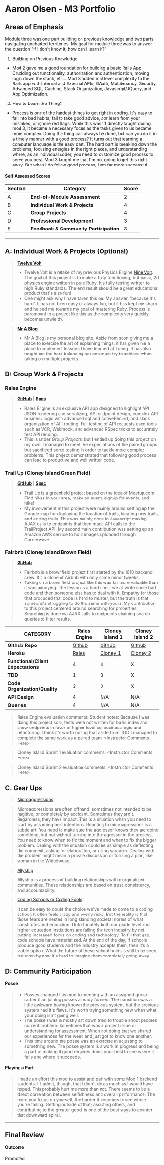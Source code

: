# Aaron Olsen - M3 Portfolio

## Areas of Emphasis

Module three was one part building on previous knowledge and two parts navigating uncharted territories. My goal for module three was to answer the question "if I don't know it, how can I learn it?"

1. Building on Previous Knowledge
  * Mod 2 gave me a good foundation for building a basic Rails App. Crudding out functionality, authorization and authentication, moving logic down the stack, etc... Mod 3 added mid level complexity to the Rails app with Internal and External APIs, OAuth, Multitenancy, Security, Advanced SQL, Caching, Stack Organization, Javascript/JQuery, and App Optimization.
2. How to Learn the Thing?
  * Process is one of the hardest things to get right in coding. It's easy to fall into bad habits, fail to take good advice, _not_ learn from your mistakes, or ignore red flags. While this wasn't directly taught during mod 3, it became a necessary focus as the tasks given to us became more complex. Doing the thing can always be done, but can you do it in a timely manner with a good process? It turns out that learning a computer language is the easy part. The hard part is breaking down the problems, focusing energies in the right places, and understanding where, as an individual coder, you need to customize good process to serve you best. Mod 3 taught me that I'm not going to get this right away. But when I do follow good process, I am far more successful.

#### Self Assessed Scores

| Section | Category | Score |
| --- | ----- | --- |
| A | **End-of-Module Assessment** | 2 |
| B | **Individual Work & Projects** | 4 |
| C | **Group Projects** | 4 |
| D | **Professional Development** | 3 |
| E | **Feedback & Community Participation** | 3 |

-----------------------

## A: Individual Work & Projects (Optional)

> **[Twelve Volt](https://github.com/MrAaronOlsen/twelve_volt)**
>* Twelve Volt is a retake of my previous Physics Engine [Nine Volt](https://github.com/MrAaronOlsen/nine-volt-motor). The goal of this project is to make a fully functioning, but basic, 2d physics engine written in pure Ruby. It's fully testing written to high Ruby standards. The end result should be a great educational product that's also fun!
>* One might ask why I have taken this on. My answer, 'because it's hard'. It has not been easy or always fun, but it has kept me sharp and helped me towards my goal of mastering Ruby. Process is paramount in a project like this as the complexity very quickly becomes unwieldy.

> **[Mr A Blog](https://github.com/MrAaronOlsen/mr_a_blog)**
>* Mr A Blog is my personal blog site. Aside from soon giving me a place to exercise the art of explaining things, it has given me a place to implement lessons I have learned at Turing. It has also taught me the hard balancing act one must try to achieve when taking on multiple projects.

## B: Group Work & Projects

### Rales Engine
>**[GitHub](https://github.com/MrAaronOlsen/rails_engine)** | **[Spec](http://backend.turing.io/module3/projects/rails_engine)**
>* Rales Engine is an exclusive API app designed to highlight API JSON rendering and serializing, API endpoint design, complex API business logic with advanced sql and ActiveRecord, and stack organization of API routing. Full testing of API requests used tools such as VCR, Webmock, and advanced RSpec tricks to accurately test API rending.
>* This is under _Group Projects_, but I ended up doing this project on my own. I managed to meet the expectations of the paired groups but sacrificed some testing in order to tackle more complex problems. This project demonstrated that following good process can lead to productive and well written code.

### Trail Up (Cloney Island Green Field)
>**[GitHub](https://github.com/MrAaronOlsen/trail-up)** | **[Spec](http://backend.turing.io/module3/projects/cloney_island/cloney_island)**
>* Trail Up is a greenfield project based on the idea of Meetup.com. Find hikes in your area, make an event, signup for events, and hike!
>* My involvement in this project were mainly around setting up the Google map for displaying the location of trails, locating new trails, and editing trails. This was mainly done in Javascript making AJAX calls to endpoints that then made API calls to the TrailProject API. My second main contribution was setting up an Amazon AWS service to hold images uploaded through Carrierwave.


### Fairbnb (Cloney Island Brown Field)
>**[GitHub](https://github.com/iamchrissmith/air_bnb_clone)**
>* Fairbnb is a brownfield project first started by the 1610 backend crew. It's a clone of Airbnb with only some minor tweeks.
>* Taking on a brownfield project like this was far more valuable than it was annoying. The lesson is a hard one - we all write some bad code and then someone else has to deal with it. Empathy for those that produced that code is hard to muster, but the truth is that someone's struggling to do the same with yours. My contribution to this project centered around searching for properties. Searching is done via AJAX calls to endpoints chaining search queries to filter results.

| CATEGORY | Rales Engine | Cloney Island 1 | Cloney Island 2 |
| --- | --- | --- | --- |
| **Github Repo** | [Github](https://github.com/MrAaronOlsen/rails_engine) | [Github](https://github.com/MrAaronOlsen/mr_a_blog) | [Github](https://github.com/iamchrissmith/air_bnb_clone) |
| **Heroku** | [Rales](https://) | [Cloney 1](https://) | [Cloney 2](https://) |
| **Functional/Client Expectations** | 4 | 4 | X |
| **TDD** | 1 | 3 | X |
| **Code Organization/Quality** | 3 | 3 | X |
| **API Design** | 4 | N/A | N/A |
| **Queries** | 4 | N/A | N/A |

> Rales Engine evaluation comments:
> Student notes: Because I was doing this project solo, tests were not written for basic index and show endpoints in favor of higher level sql business logic and refactoring. I think it's worth noting that aside from TDD I managed to complete the same work as a paired team.
\<Instructor Comments Here>

> Cloney Island Sprint 1 evaluation comments:
\<Instructor Comments Here>

> Cloney Island Sprint 2 evaluation comments:
\<Instructor Comments Here>

## C. **Gear Ups**

>[Microaggressions](https://github.com/turingschool/gear-up/blob/master/microaggressions_original.markdown)

>Microaggressions are often offhand, sometimes not intended to be nagitive, or completely by accident. Sometimes they arn't. Regardless, they have impact. This is a situation when you need to start by assuming best intentions. Reacting to microagressions is a subtle art. You need to make sure the aggressor knows they are doing something, but not without turning into the agressor in the process. You need to know when to fix the moment and when to fix the bigger problem. Dealing with the situation could be as simple as deflecting the comment, asking for elaboration, or using sarcasm. Dealing with the problem might mean a private discussion or forming a plan, like woman in the Whitehouse.

>[Allyship](https://github.com/turingschool/gear-up/blob/master/allyship.markdown)

>Allyship is a process of building relationships with marginalized communities. These relationships are based on trust, consistency, and accountability.

>[Coding Schools or Coding Fools]()

>It can be easy to doubt the choice we've made to come to a coding school. It often feels crazy and overly risky. But the reality is that those fears are nested in long standing societal norms of what constitutes and education. Unfortunately both our grade level and higher education institutions are failing the tech industry by not putting increased focus on coding and technology. To fill that gap, code schools have materialized. At the end of the day, if schools produce good students and the industry accepts them, then it's a viable option. What the future of these school holds is still to be seen, but even by now it's hard to imagine them completely going away.

## D: Community Participation

#### **Posse**
  >* Posses changed this mod to meeting with an assigned group rather than joining posses already formed. The transition was a little awkward having known the previous system, but the previous system had it's flaws. It's worth trying something new when what your doing isn't going well.
  >* The posse I was in mostly sat down tried to trouble shoot peoples current problem. Sometimes that was a project issue or understanding for assessment. When not doing that we shared our experiences for the week and just got to know one another.
  >* This time around the posse was an exercise in adjusting to something new. The posse system is a work in progress and being a part of making it good requires doing your best to see where it fails and where it succeeds.

#### **Playing a Part**

> I made an effort this mod to assist and pair with some Mod 1 backend students. I'll admit, though, that I didn't do as much as I would have hoped. This probably hurt me more than not. There seems to be a direct correlation between selfishness and overall performance. The more you focus on yourself, the harder it becomes to see where you're failing. Getting outside of that; assisting others, and contributing to the greater good, is one of the best ways to counter that downward spiral.

------------------

## Final Review

#### Outcome

Promoted
